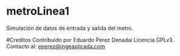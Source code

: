 # metroLinea1
Simulación de datos de entrada y salida del metro.

#Creditos
Contribuido por Eduardo Perez Denadai
Licencia GPLv3.
Contacto al: eperez@ingeaplicada.com

